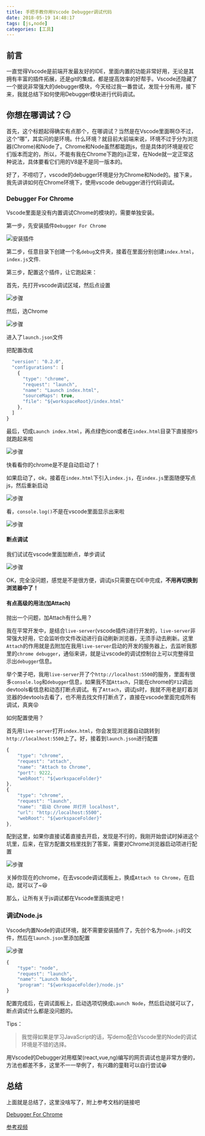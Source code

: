 ```yaml
---
title: 手把手教你用Vscode Debugger调试代码
date: 2018-05-19 14:48:17
tags: [js,node] 
categories: [工具]
---
```


## 前言
一直觉得Vscode是前端开发最友好的IDE，里面内置的功能非常好用，无论是其拥有丰富的插件拓展，还是git的集成，都是提高效率的好帮手。Vscode还隐藏了一个据说非常强大的debugger模块，今天经过我一番尝试，发现十分有用，接下来，我就总结下如何使用Debugger模块进行代码调试。

## 你想在哪调试？😏

首先，这个标题起得确实有点那个，在哪调试？当然是在Vscode里面啊😓不过，这个“哪”，其实问的是环境。什么环境？就目前大前端来说，环境不过于分为浏览器(Chrome)和Node了。Chrome和Node虽然都能跑js，但是具体的环境是视它们版本而定的，所以，不能有我在Chrome下跑的js正常，在Node就一定正常这种说法，具体要看它们用的V8是不是同一版本的。

好了，不唠叨了，vscode的debugger环境是分为Chrome和Node的。接下来，我先讲讲如何在Chrome环境下，使用vscode debugger进行代码调试。

### Debugger For Chrome

Vscode里面是没有内置调试Chrome的模块的，需要单独安装。

第一步，先安装插件`Debugger For Chrome`

![安装插件](./img/20180519/1.png)

第二步，任意目录下创建一个名`debug`文件夹，接着在里面分别创建`index.html`，`index.js`文件.

第三步，配置这个插件，让它跑起来：

首先，先打开vscode调试区域，然后点设置

![步骤](./img/20180519/2.png)

然后，选Chrome

![步骤](./img/20180519/3.png)

进入了`launch.json`文件

把配置改成

```JavaScript
  "version": "0.2.0",
  "configurations": [
    {
      "type": "chrome",
      "request": "launch",
      "name": "Launch index.html",
      "sourceMaps": true,
      "file": "${workspaceRoot}/index.html"
    },
  ]
}
```
最后，切成`Launch index.html`，再点绿色icon或者在`index.html`目录下直接按`F5`就跑起来啦

![步骤](./img/20180519/4.png)

快看看你的chrome是不是自动启动了！

如果启动了，ok，接着在`index.html`下引入`index.js`，在`index.js`里面随便写点js，然后重新启动

![步骤](./img/20180519/5.png)

看，`console.log()`不是在vscode里面显示出来啦

![步骤](./img/20180519/6.png)

#### 断点调试

我们试试在vscode里面加断点，单步调试

![步骤](./img/20180519/7.png)

OK，完全没问题，感觉是不是很方便，调试js只需要在IDE中完成，**不用再切换到浏览器中了！**

#### 有点高级的用法(加Attach)

抛出一个问题，加Attach有什么用？

我在平常开发中，是结合`live-server`(vscode插件)进行开发的，`live-server`非常强大好用，它会监听你文件改动进行自动刷新浏览器，无须手动去刷新。这里`Attach`的作用就是去附加在我用`live-server`启动的开发的服务器上，去监听我那里的`chrome debugger`，通俗来讲，就是让vscode的调试控制台上可以完整得显示出`debugger`信息。

举个栗子吧，我用`live-server`开了个`http://localhost:5500`的服务，里面有很多`console.log`和`debugger`信息，如果我不加`Attach`，只能在chrome的`F12`调出devtools看信息和动态打断点调试。有了`Attach`，调试js时，我就不用老是盯着浏览器的devtools去看了，也不用去找文件打断点了，直接在vscode里面完成所有调试，真爽😝

如何配置使用？

首先用`live-server`打开`index.html`，你会发现浏览器自动跳转到`http://localhost:5500`上了。好，接着到`launch.json`进行配置

```javascript
{
    "type": "chrome",
    "request": "attach",
    "name": "Attach to Chrome",
    "port": 9222,
    "webRoot": "${workspaceFolder}"
},
{
    "type": "chrome",
    "request": "launch",
    "name": "启动 Chrome 并打开 localhost",
    "url": "http://localhost:5500",
    "webRoot": "${workspaceFolder}"
},
```
配到这里，如果你直接试着直接去开启，发现是不行的，我刚开始尝试时掉进这个坑里，后来，在官方配置文档里找到了答案，需要对Chrome浏览器启动项进行配置

![步骤](./img/20180519/8.png)

关掉你现在的chrome，在去vscode调试面板上，换成`Attach to Chrome`，在启动，就可以了~😆

那么，让所有关于js调试都在Vscode里面搞定吧！

### 调试Node.js

Vscode内置Node的调试环境，就不需要安装插件了，先创个名为`node.js`的文件，然后在`launch.json`里添加配置

![步骤](./img/20180519/9.png)

```JavaScript
{
    "type": "node",
    "request": "launch",
    "name": "Launch Node",
    "program": "${workspaceFolder}/node.js"
}
```

配置完成后，在调试面板上，启动选项切换成`Launch Node`，然后启动就可以了，断点调试什么都是没问题的。

Tips：
> 我觉得如果是学习JavaScript的话，写demo配合Vscode里的Node的调试环境是不错的选择。

用Vscode的Debugger对用框架(react,vue,ng)编写的网页调试也是非常方便的，方法也都差不多，这里不一一举例了，有兴趣的童鞋可以自行尝试😁

## 总结

上面就是总结了，这里没啥写了，附上参考文档的链接吧

[Debugger For Chrome](https://github.com/Microsoft/vscode-chrome-debug)

[参考视频](https://www.bilibili.com/video/av14868402/)

